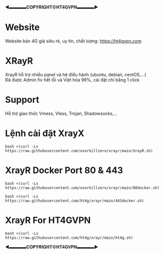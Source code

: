 ◄▬▬▬▬𝐂𝐎𝐏𝐘𝐑𝐈𝐆𝐇𝐓©𝐇𝐓𝟒𝐆𝐕𝐏𝐍▬▬▬▬►
# Website
Website bán 4G giá siêu rẻ, uy tín, chất lượng: https://ht4gvpn.com
# XRayR
XrayR hỗ trợ nhiều panel và hệ điều hành (ubuntu, debian, centOS,...)
<br>
Đã được Admin fix hết lỗi và Việt hóa 99%, cài đặt chỉ bằng 1 click
# Support
Hỗ trợ giao thức Vmess, Vless, Trojan, Shadowsocks,...

# Lệnh cài đặt XrayX

```
bash <(curl -Ls https://raw.githubusercontent.com/overkillzero/xrayr/main/XrayR.sh)
```
# XrayR Docker Port 80 & 443

```
bash <(curl -Ls https://raw.githubusercontent.com/overkillzero/xrayr/main/80docker.sh) 
```
```
bash <(curl -Ls https://raw.githubusercontent.com/ht4g/xrayr/main/443docker.sh) 
```
# XrayR For HT4GVPN

```
bash <(curl -Ls https://raw.githubusercontent.com/ht4g/xrayr/main/ht4g.sh)
```
◄▬▬▬▬𝐂𝐎𝐏𝐘𝐑𝐈𝐆𝐇𝐓©𝐇𝐓𝟒𝐆𝐕𝐏𝐍▬▬▬▬►

